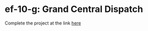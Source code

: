 # ef-10-g: Grand Central Dispatch

Complete the project at the link [here](https://github.com/joinpursuit/Pursuit-Core-iOS-GCD-Practice)
